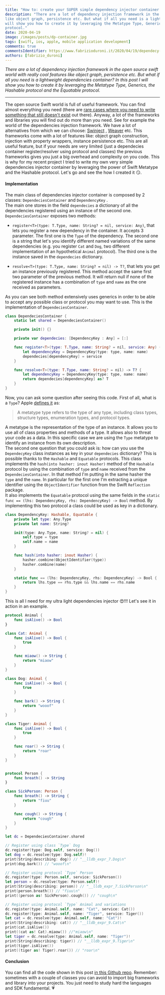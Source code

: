 ```yaml
---
title: "How to: create your SUPER simple dependency injector container in Swift"
description: "There are a lot of dependency injection framework in the open source swift world with really cool features
like object graph, persistence etc. But what if all you need is a lightweight dependencies container? In this post I
will show you how to create it by leveraging the Metatype Type, Generics, the Hashable protocol and the Equatable
protocol."
date: 2020-04-19
image: /images/posts/dp-container.jpg
tags: [swift, ios, apple, mobile application development]
comments: true
commentsIdentifier: https://www.fabrizioduroni.it/2020/04/19/dependecy-injection-swift/
authors: [fabrizio_duroni]
---
```


*There are a lot of dependency injection framework in the open source swift world with really cool features like object
graph, persistence etc. But what if all you need is a lightweight dependencies container? In this post I will show you
how to create it by leveraging the Metatype Type, Generics, the Hashable protocol and the Equatable protocol.*

---

The open source Swift world is full of useful framework. You can find almost everything you need (there
are [rare cases where you need to write something that still doesn't exist](https://www.fabrizioduroni.it/2018/05/07/born-id3tageditor-mp3id3tagger/ "id3 tag editor")
out there). Anyway, a lot of the frameworks and libraries you will find out do more than you need. See for example the
world of the dependencies injection framework. We have a lot of alternatives from which we can
choose: [Swinject](https://github.com/Swinject/Swinject "dependencies injection swift Swinject")
, [Weaver](https://github.com/scribd/Weaver "dependecies injection swift Weaver") etc. This frameworks come with a lot
of features like: object graph construction, injection with property wrappers, instance persistence etc. This are all
useful feature, but if your needs are very limited (just a dependecies container register/resolver using protocol and
classes) the previous frameworks gives you just a big overhead and complexity on you code. This is why for my recent
project I tried to write my own very simple dependencies injector container by leveraging the power of Swift Metatype
and the Hashable protocol. Let's go and see the how I created it :smirk:.

#### Implementation

The main class of dependencies injector container is composed by 2 classes: `DependeciesContainer` and `DependencyKey`
.  
The main one stores in the field `dependecies` a dictionary of all the dependencies registered using an instance of the
second one. `DependeciesContainer` exposes two methods:

* `register<T>(type: T.Type, name: String? = nil, service: Any)`, that lets you register a new dependency in the
  container. It accepts 3 parameter. The first one is the `Type` of the dependency. The second one is a string that
  let's you identify different named variations of the same dependencies (e.g. you register `Cat` and `Dog`, two
  different implementation of an hypothetical `Animal` protocol). The third one is the instance saved in
  the `dependecies` dictionary.

* `resolve<T>(type: T.Type, name: String? = nil) -> T?`, that lets you get an instance previously registered. This
  method accept the same first two parameter of the previous method. It will return null if none of the registered
  instance has a combination of `type` and `name` as the one received as parameters.

As you can see both method extensively uses generics in order to be able to accept any possible class or protocol you
may want to use. This is the implementation of `DependeciesContainer`.

```swift
class DependeciesContainer {
    static let shared = DependeciesContainer()

    private init() {}

    private var dependecies: [DependencyKey : Any] = [:]

    func register<T>(type: T.Type, name: String? = nil, service: Any) {
        let dependencyKey = DependencyKey(type: type, name: name)
        dependecies[dependencyKey] = service
    }

    func resolve<T>(type: T.Type, name: String? = nil) -> T? {
        let dependencyKey = DependencyKey(type: type, name: name)
        return dependecies[dependencyKey] as? T
    }
}
```

Now, you can ask some question after seeing this code. First of all, what is a `Type`?
Apple [defines it](https://docs.swift.org/swift-book/ReferenceManual/Types.html#grammar_metatype-type "swift metatype")
as:

> A metatype type refers to the type of any type, including class types, structure types, enumeration types, and protocol types.

A metatype is the representation of the type of an instance. It allows you to use all of class properties and methods of
a type. It allows also to threat your code as a data. In this specific case we are using the `Type` metatype to identify
an instance from its own description.  
The second one question that you could ask is: how can you use the `DependecyKey` class instances as key in
your `dependecies` dictionary? This is possible thanks to the `Hashable` and `Equatable` protocols. This class
implements the `hash(into hasher: inout Hasher)` method of the `Hashable` protocol by using the combination of `type`
and `name` received from the `DependeciesContainer`. In that method I'm putting in the same hasher the `type` and
the `name`. In particular for the first one I'm extracting a unique identifier using the `ObjectIdentifier` function
from the Swift `Reflection` package.  
It also implements the `Equatable` protocol using the same fields in
the `static func == (lhs: DependencyKey, rhs: DependencyKey) -> Bool` method. By implementing this two protocol a class
could be used as key in a dictionary.

```swift
class DependencyKey: Hashable, Equatable {
    private let type: Any.Type
    private let name: String?

    init(type: Any.Type, name: String? = nil) {
        self.type = type
        self.name = name
    }

    func hash(into hasher: inout Hasher) {
        hasher.combine(ObjectIdentifier(type))
        hasher.combine(name)
    }

    static func == (lhs: DependencyKey, rhs: DependencyKey) -> Bool {
        return lhs.type == rhs.type && lhs.name == rhs.name
    }
}
```

This is all I need for my ultra light dependencies injector :heart_eyes:!!! Let's see it in action in an example.

```swift
protocol Animal {
    func isAlive() -> Bool
}

class Cat: Animal {
    func isAlive() -> Bool {
        true
    }

    func miaow() -> String {
        return "miaow"
    }
}

class Dog: Animal {
    func isAlive() -> Bool {
        true
    }

    func bark() -> String {
        return "wooof"
    }
}

class Tiger: Animal {
    func isAlive() -> Bool {
        true
    }

    func roar() -> String {
        return "roar"
    }
}


protocol Person {
    func breath() -> String
}

class SickPerson: Person {
    func breath() -> String {
        return "fiuu"
    }

    func cough() -> String {
        return "cough"
    }
}

let dc = DependeciesContainer.shared

// Register using class `Type` Dog
dc.register(type: Dog.self, service: Dog())
let dog = dc.resolve(type: Dog.self)!
print(String(describing: dog)) // "__lldb_expr_7.Dog\n"
print(dog.bark()) // "wooof\n"

// Register using protocol `Type` Person
dc.register(type: Person.self, service: SickPerson())
let person = dc.resolve(type: Person.self)!
print(String(describing: person)) // "__lldb_expr_7.SickPerson\n"
print(person.breath()) // "fiuu\n"
print((person as! SickPerson).cough()) // "cough\n"

// Register using protocol `Type` Animal and variations
dc.register(type: Animal.self, name: "Cat", service: Cat())
dc.register(type: Animal.self, name: "Tiger", service: Tiger())
let cat = dc.resolve(type: Animal.self, name: "Cat")!
print(String(describing: cat)) // "__lldb_expr_9.Cat\n"
print(cat.isAlive())
print((cat as! Cat).miaow()) //"miaow\n"
let tiger = dc.resolve(type: Animal.self, name: "Tiger")!
print(String(describing: tiger)) // "__lldb_expr_9.Tiger\n"
print(tiger.isAlive())
print((tiger as! Tiger).roar()) // "roar\n"
```

#### Conclusion

You can find all the code shown in this
post [in this Github repo](https://github.com/chicio/dependencies-injection-swift-example "custom tab bar swiftui").
Remember: sometimes with a couple of classes you can avoid to import big frameworks and library into your projects. You
just need to study hard the languages and SDK fundamental. :heartpulse:
